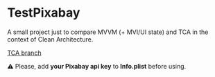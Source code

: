 # TestPixabay
A small project just to compare MVVM (+ MVI/UI state) and TCA in the context of Clean Architecture.

[TCA branch](https://github.com/al-76/TestPixabay/tree/tca)

:warning: Please, add **your Pixabay api key** to **Info.plist** before using.